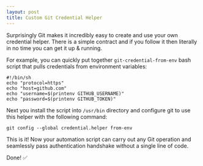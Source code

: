 ```yaml
---
layout: post
title: Custom Git Credential Helper
---
```

Surprisingly Git makes it incredibly easy to create and use your own credential helper. There is a simple contract and if you follow it then literally in no time you can get it up & running.

For example, you can quickly put together `git-credential-from-env` bash script that pulls credentials from environment variables:

```
#!/bin/sh
echo "protocol=https"
echo "host=github.com"
echo "username=$(printenv GITHUB_USERNAME)"
echo "password=$(printenv GITHUB_TOKEN)"
```
Next you install the script into `/usr/bin` directory and configure git to use this helper with the following command:

```
git config --global credential.helper from-env
```
This is it! Now your automation script can carry out any Git operation and seamlessly pass authentication handshake without a single line of code.

Done! ✅
